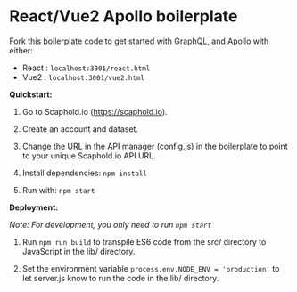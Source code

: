 # React/Vue2 Apollo boilerplate

Fork this boilerplate code to get started with GraphQL, and Apollo with either:
- React : `localhost:3001/react.html`
- Vue2 : `localhost:3001/vue2.html`
  
**Quickstart:**

1) Go to Scaphold.io (https://scaphold.io).

2) Create an account and dataset.

3) Change the URL in the API manager (config.js) in the boilerplate to point to your unique Scaphold.io API URL.

5) Install dependencies: ```npm install```

4) Run with: ```npm start```


**Deployment:**

*Note: For development, you only need to run ```npm start```*

1) Run ```npm run build``` to transpile ES6 code from the src/ directory to JavaScript in the lib/ directory.

2) Set the environment variable ```process.env.NODE_ENV = 'production'``` to let server.js know to run the code in the lib/ directory.
